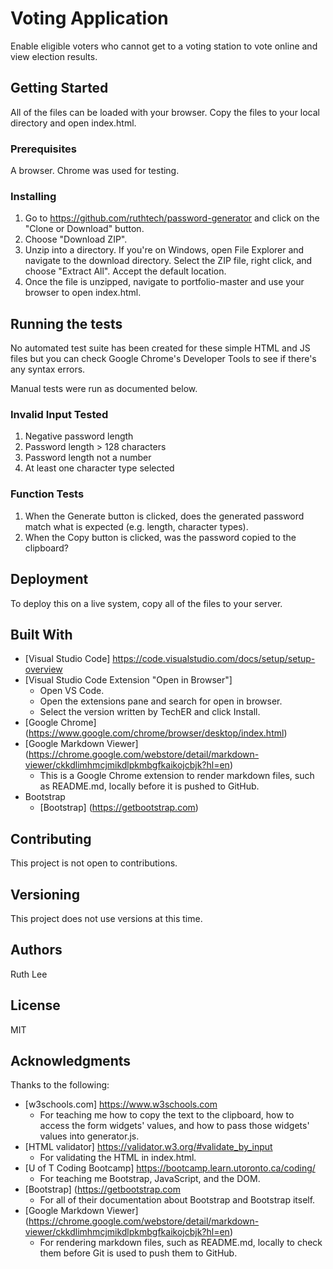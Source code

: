 # Voting Application
Enable eligible voters who cannot get to a voting station to vote online and view election results. 

## Getting Started
All of the files can be loaded with your browser. Copy the files to your local directory and open index.html.

### Prerequisites
A browser. Chrome was used for testing. 

### Installing
1. Go to https://github.com/ruthtech/password-generator and click on the "Clone or Download" button. 
2. Choose "Download ZIP". 
3. Unzip into a directory. If you're on Windows, open File Explorer and navigate to the download directory. Select the ZIP file, right click, and choose "Extract All". Accept the default location.
4. Once the file is unzipped, navigate to portfolio-master and use your browser to open index.html.


## Running the tests
No automated test suite has been created for these simple HTML and JS files but you can check Google Chrome's Developer Tools to see if there's any syntax errors. 

Manual tests were run as documented below.

### Invalid Input Tested
1. Negative password length
2. Password length > 128 characters
3. Password length not a number
4. At least one character type selected

### Function Tests
1. When the Generate button is clicked, does the generated password match what is expected (e.g. length, character types).
2. When the Copy button is clicked, was the password copied to the clipboard?

## Deployment
To deploy this on a live system, copy all of the files to your server. 

## Built With
* [Visual Studio Code] https://code.visualstudio.com/docs/setup/setup-overview
* [Visual Studio Code Extension "Open in Browser"] 
  * Open VS Code.
  * Open the extensions pane and search for open in browser.
  * Select the version written by TechER and click Install.
* [Google Chrome] (https://www.google.com/chrome/browser/desktop/index.html)
* [Google Markdown Viewer] (https://chrome.google.com/webstore/detail/markdown-viewer/ckkdlimhmcjmikdlpkmbgfkaikojcbjk?hl=en) 
  * This is a Google Chrome extension to render markdown files, such as README.md, locally before it is pushed to GitHub. 
* Bootstrap
  * [Bootstrap] (https://getbootstrap.com)


## Contributing
This project is not open to contributions.

## Versioning
This project does not use versions at this time. 

## Authors
Ruth Lee

## License
MIT

## Acknowledgments
Thanks to the following:
* [w3schools.com] https://www.w3schools.com 
  * For teaching me how to copy the text to the clipboard, how to access the form widgets' values, and how
  to pass those widgets' values into generator.js. 
* [HTML validator] https://validator.w3.org/#validate_by_input
  * For validating the HTML in index.html.
* [U of T Coding Bootcamp] https://bootcamp.learn.utoronto.ca/coding/
  * For teaching me Bootstrap, JavaScript, and the DOM. 
* [Bootstrap] (https://getbootstrap.com 
  * For all of their documentation about Bootstrap and Bootstrap itself.
* [Google Markdown Viewer] (https://chrome.google.com/webstore/detail/markdown-viewer/ckkdlimhmcjmikdlpkmbgfkaikojcbjk?hl=en) 
  * For rendering markdown files, such as README.md, locally to check them before Git is used to push them to GitHub.
  
